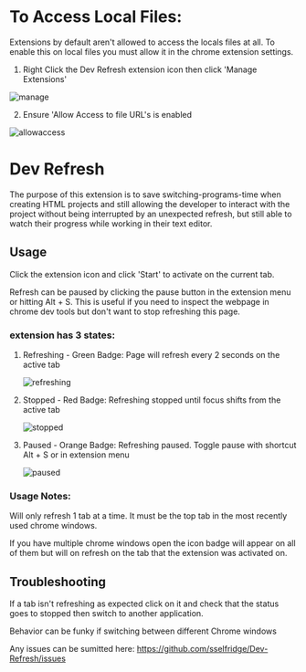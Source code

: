 # To Access Local Files:

Extensions by default aren't allowed to access the locals files at all.  To enable this on local files you must allow it in the chrome extension settings.

1. Right Click the Dev Refresh extension icon then click 'Manage Extensions'

![manage](https://user-images.githubusercontent.com/44272343/62403406-c25eb880-b541-11e9-8ea0-bd7c91dbe632.png)

2. Ensure 'Allow Access to file URL's is enabled

![allowaccess](https://user-images.githubusercontent.com/44272343/62403408-c25eb880-b541-11e9-98ee-c419cc110339.png)


# Dev Refresh

The purpose of this extension is to save switching-programs-time when creating HTML projects and still allowing the developer to interact with the project without being interrupted by an unexpected refresh, but still able to watch their progress while working in their text editor.

## Usage

Click the extension icon and click 'Start' to activate on the current tab.  

Refresh can be paused by clicking the pause button in the extension menu or hitting Alt + S.  This is useful if you need to inspect the webpage in chrome dev tools but don't want to stop refreshing this page.

### extension has 3 states:

1. Refreshing - Green Badge: Page will refresh every 2 seconds on the active tab

      ![refreshing](https://user-images.githubusercontent.com/44272343/56481116-3f25c500-6472-11e9-84c4-c49a25fd497c.png)

2. Stopped - Red Badge: Refreshing stopped until focus shifts from the active tab

      ![stopped](https://user-images.githubusercontent.com/44272343/56481118-3f25c500-6472-11e9-8025-46b189bf0d3a.png)

3. Paused - Orange Badge: Refreshing paused.  Toggle pause with shortcut Alt + S or in extension menu

      ![paused](https://user-images.githubusercontent.com/44272343/56481115-3e8d2e80-6472-11e9-86db-6620ed419ea5.png)

### Usage Notes:
Will only refresh 1 tab at a time.  It must be the top tab in the most recently used chrome windows.

If you have multiple chrome windows open the icon badge will appear on all of them but will on refresh on the tab that the extension was activated on.

## Troubleshooting

If a tab isn't refreshing as expected click on it and check that the status goes to stopped then switch to another application.

Behavior can be funky if switching between different Chrome windows


Any issues can be sumitted here: https://github.com/sselfridge/Dev-Refresh/issues
